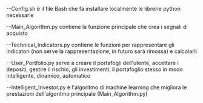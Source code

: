--Config.sh è il file Bash che fa installare localmente le librerie python necessarie

--Main_Algorithm.py contiene la funzione principale che crea i segnali di acquisto

--Technical_Indicators.py contiene le funzioni per rappresentare gli indicatori (non serve la rappresentazione, in futuro sarà rimossa) 
  e calcolarli
  
--User_Portfolio.py serve a creare il portafogli dell'utente, accettare i depositi, gestire il rischio, gli investimenti, il portafoglio stesso
  in modo intelligente, dinamico, automatico

--Intelligent_Investor.py è l'algoritmo di machine learning che migliora le prestazioni dell'algoritmo principale (Main_Algorithm.py)

